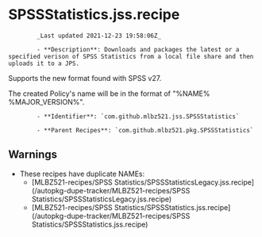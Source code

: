 # SPSSStatistics.jss.recipe

            _Last updated 2021-12-23 19:58:06Z_

            - **Description**: Downloads and packages the latest or a specified verison of SPSS Statistics from a local file share and then uploads it to a JPS.

Supports the new format found with SPSS v27.

The created Policy's name will be in the format of "%NAME% %MAJOR_VERSION%".

            - **Identifier**: `com.github.mlbz521.jss.SPSSStatistics`

            - **Parent Recipes**: `com.github.mlbz521.pkg.SPSSStatistics`

## Warnings

- These recipes have duplicate NAMEs:
    - [MLBZ521-recipes/SPSS Statistics/SPSSStatisticsLegacy.jss.recipe](/autopkg-dupe-tracker/MLBZ521-recipes/SPSS Statistics/SPSSStatisticsLegacy.jss.recipe)
    - [MLBZ521-recipes/SPSS Statistics/SPSSStatistics.jss.recipe](/autopkg-dupe-tracker/MLBZ521-recipes/SPSS Statistics/SPSSStatistics.jss.recipe)